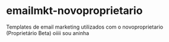 # emailmkt-novoproprietario
Templates de email marketing utilizados com o novoproprietario (Proprietário Beta) 
oiiii sou aninha
